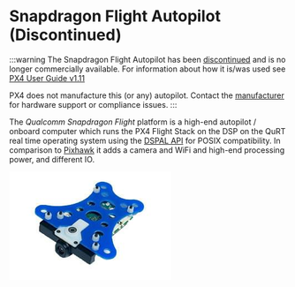 # Snapdragon Flight Autopilot (Discontinued)

<Badge type="error" text="Discontinued" />

:::warning
The Snapdragon Flight Autopilot has been [discontinued](../flight_controller/autopilot_experimental.md) and is no longer commercially available. For information about how it is/was used see [PX4 User Guide v1.11](https://docs.px4.io/v1.11/en/flight_controller/snapdragon_flight.html)

PX4 does not manufacture this (or any) autopilot. Contact the [manufacturer](https://www.intrinsyc.com/) for hardware support or compliance issues.
:::

The _Qualcomm Snapdragon Flight_ platform is a high-end autopilot / onboard computer which runs the PX4 Flight Stack on the DSP on the QuRT real time operating system using the [DSPAL API](https://github.com/ATLFlight/dspal) for POSIX compatibility. In comparison to [Pixhawk](../flight_controller/pixhawk.md) it adds a camera and WiFi and high-end processing power, and different IO.

![Snapdragon Hero Doc](../../assets/hardware/snapdragon/hardware-snapdragon.jpg)
